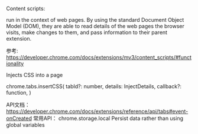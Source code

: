 


Content scripts:

  run in the context of web pages. By using the standard Document Object Model (DOM), they are able to read details of the web pages the browser visits, make changes to them, and pass information to their parent extension.

  参考: https://developer.chrome.com/docs/extensions/mv3/content_scripts/#functionality


Injects CSS into a page

  chrome.tabs.insertCSS(
    tabId?: number,
    details: InjectDetails,
    callback?: function,
  )

API文档：https://developer.chrome.com/docs/extensions/reference/api/tabs#event-onCreated
常用API：
chrome.storage.local
  Persist data rather than using global variables















